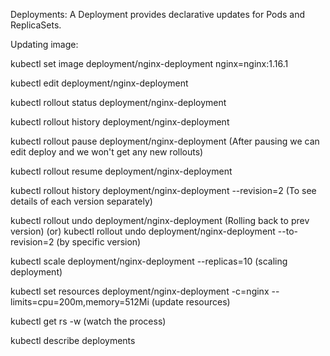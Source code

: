 Deployments:
A Deployment provides declarative updates for Pods and ReplicaSets.

Updating image:

kubectl set image deployment/nginx-deployment nginx=nginx:1.16.1

kubectl edit deployment/nginx-deployment

kubectl rollout status deployment/nginx-deployment

kubectl rollout history deployment/nginx-deployment

kubectl rollout pause deployment/nginx-deployment  (After pausing we can edit deploy and we won't get any new rollouts)

kubectl rollout resume deployment/nginx-deployment

kubectl rollout history deployment/nginx-deployment --revision=2 (To see details of each version separately)

kubectl rollout undo deployment/nginx-deployment (Rolling back to prev version)
(or)
kubectl rollout undo deployment/nginx-deployment --to-revision=2 (by specific version)

kubectl scale deployment/nginx-deployment --replicas=10 (scaling deployment)

kubectl set resources deployment/nginx-deployment -c=nginx --limits=cpu=200m,memory=512Mi  (update resources)

kubectl get rs -w (watch the process)

kubectl describe deployments

